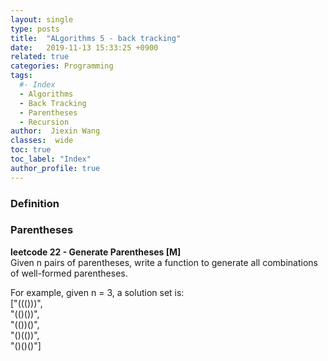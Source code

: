 ```yaml
---
layout: single
type: posts
title:  "ALgorithms 5 - back tracking"
date:   2019-11-13 15:33:25 +0900
related: true
categories: Programming
tags:
  #- Index
  - Algorithms
  - Back Tracking
  - Parentheses
  - Recursion
author:  Jiexin Wang
classes:  wide
toc: true
toc_label: "Index"
author_profile: true
---
```


### Definition

### Parentheses

**leetcode 22 - Generate Parentheses [M]**  
Given n pairs of parentheses, write a function to generate all combinations of well-formed parentheses.  

For example, given n = 3, a solution set is:  
["((()))",  
  "(()())",  
  "(())()",  
  "()(())",  
  "()()()"]  
